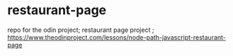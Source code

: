 # restaurant-page
repo for the odin project; restaurant page project ; https://www.theodinproject.com/lessons/node-path-javascript-restaurant-page
